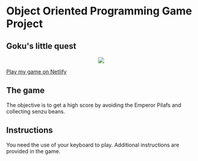# Object Oriented Programming Game Project

## Goku's little quest

<p align="center"><img src="./images/db/screenrecord.gif"></p>

[Play my game on Netlify](https://vibrant-chandrasekhar-9bd977.netlify.app)

## The game

The objective is to get a high score by avoiding the Emperor Pilafs and collecting senzu beans.

## Instructions

You need the use of your keyboard to play. Additional instructions are provided in the game.

